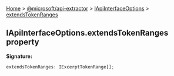 [Home](./index) &gt; [@microsoft/api-extractor](./api-extractor.md) &gt; [IApiInterfaceOptions](./api-extractor.iapiinterfaceoptions.md) &gt; [extendsTokenRanges](./api-extractor.iapiinterfaceoptions.extendstokenranges.md)

## IApiInterfaceOptions.extendsTokenRanges property

<b>Signature:</b>

```typescript
extendsTokenRanges: IExcerptTokenRange[];
```
